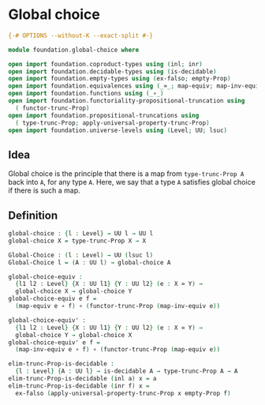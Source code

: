 # Global choice

```agda
{-# OPTIONS --without-K --exact-split #-}

module foundation.global-choice where

open import foundation.coproduct-types using (inl; inr)
open import foundation.decidable-types using (is-decidable)
open import foundation.empty-types using (ex-falso; empty-Prop)
open import foundation.equivalences using (_≃_; map-equiv; map-inv-equiv)
open import foundation.functions using (_∘_)
open import foundation.functoriality-propositional-truncation using
  ( functor-trunc-Prop)
open import foundation.propositional-truncations using
  ( type-trunc-Prop; apply-universal-property-trunc-Prop)
open import foundation.universe-levels using (Level; UU; lsuc)
```

## Idea

Global choice is the principle that there is a map from `type-trunc-Prop A` back into `A`, for any type `A`. Here, we say that a type `A` satisfies global choice if there is such a map.

## Definition

```agda
global-choice : {l : Level} → UU l → UU l
global-choice X = type-trunc-Prop X → X

Global-Choice : (l : Level) → UU (lsuc l)
Global-Choice l = (A : UU l) → global-choice A

global-choice-equiv :
  {l1 l2 : Level} {X : UU l1} {Y : UU l2} (e : X ≃ Y) →
  global-choice X → global-choice Y
global-choice-equiv e f =
  (map-equiv e ∘ f) ∘ (functor-trunc-Prop (map-inv-equiv e))

global-choice-equiv' :
  {l1 l2 : Level} {X : UU l1} {Y : UU l2} (e : X ≃ Y) →
  global-choice Y → global-choice X
global-choice-equiv' e f =
  (map-inv-equiv e ∘ f) ∘ (functor-trunc-Prop (map-equiv e))
```

```agda
elim-trunc-Prop-is-decidable :
  {l : Level} {A : UU l} → is-decidable A → type-trunc-Prop A → A
elim-trunc-Prop-is-decidable (inl a) x = a
elim-trunc-Prop-is-decidable (inr f) x =
  ex-falso (apply-universal-property-trunc-Prop x empty-Prop f)
```
